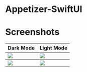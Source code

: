 # Appetizer-SwiftUI
# Screenshots
<table>
    <th>Dark Mode</th>
    <th>Light Mode</th>
  </thead>
  <tbody>
    <tr>
      <td>
        <img src="https://github.com/assifkhan/Appetizer-SwiftUI/assets/61091124/232517a9-7536-487d-b6d4-a63d28d13912">
      </td>
      <td>
        <img src="https://github.com/assifkhan/Appetizer-SwiftUI/assets/61091124/c089ee3a-73ad-4f0e-805f-6ff12a0bddea">
      </td>
    </tr>
  </tbody>
     <tr>
      <td>
        <img src="https://github.com/assifkhan/Appetizer-SwiftUI/assets/61091124/ce464d5d-8935-45a9-8b86-9091fffce48f">
      </td>
      <td>
        <img src="https://github.com/assifkhan/Appetizer-SwiftUI/assets/61091124/cad652a6-7aa4-4515-8aa5-9a2c48e57b50">
      </td>
    </tr>
</table>
